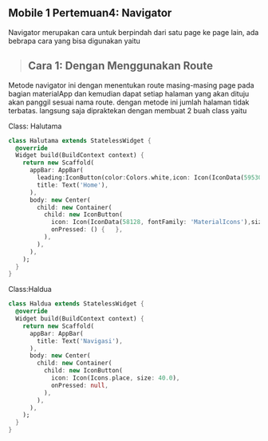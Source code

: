 ## Mobile 1 Pertemuan4: Navigator
Navigator merupakan cara untuk berpindah dari satu page ke page lain, ada bebrapa cara yang bisa digunakan yaitu

>## Cara 1: Dengan Menggunakan Route
Metode navigator ini dengan menentukan route masing-masing page pada bagian materialApp dan kemudian dapat setiap halaman yang akan dituju akan panggil sesuai nama route.
dengan metode ini  jumlah halaman tidak terbatas.
langsung saja dipraktekan dengan membuat 2 buah class yaitu

Class: Halutama
```dart
class Halutama extends StatelessWidget {
  @override
  Widget build(BuildContext context) {
    return new Scaffold(
      appBar: AppBar(
        leading:IconButton(color:Colors.white,icon: Icon(IconData(59530, fontFamily: 'MaterialIcons')),onPressed:null,),
        title: Text('Home'),
      ),
      body: new Center(
        child: new Container(
          child: new IconButton(
            icon: Icon(IconData(58128, fontFamily: 'MaterialIcons'),size:30.00,color:Colors.orangeAccent),
            onPressed: () {   },
          ),
        ),
      ),
    );
  }
}

```


Class:Haldua
```dart
class Haldua extends StatelessWidget {
  @override
  Widget build(BuildContext context) {
    return new Scaffold(
      appBar: AppBar(
        title: Text('Navigasi'),
      ),
      body: new Center(
        child: new Container(
          child: new IconButton(
            icon: Icon(Icons.place, size: 40.0),
            onPressed: null,
          ),
        ),
      ),
    );
  }
}
```
